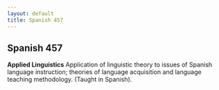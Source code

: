 ```yaml
---
layout: default
title: Spanish 457
---
```


## Spanish 457

<strong>Applied Linguistics</strong>
Application of linguistic theory to issues of Spanish language instruction; theories of language acquisition and language teaching methodology. (Taught in Spanish).